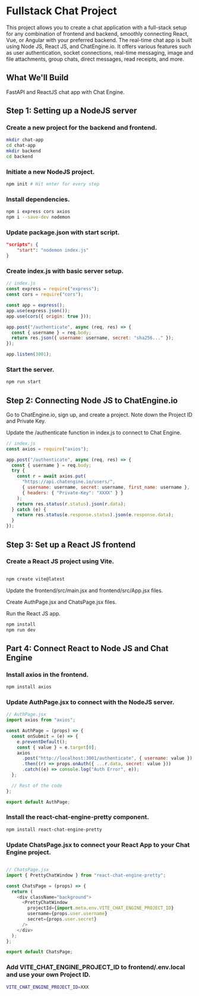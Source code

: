 #  Fullstack Chat Project
This project allows you to create a chat application with a full-stack setup for any combination of frontend and backend, smoothly connecting React, Vue, or Angular with your preferred backend. The real-time chat app is built using Node JS, React JS, and ChatEngine.io. It offers various features such as user authentication, socket connections, real-time messaging, image and file attachments, group chats, direct messages, read receipts, and more.

## What We'll Build
FastAPI and ReactJS chat app with Chat Engine.

## Step 1: Setting up a NodeJS server
### Create a new project for the backend and frontend.
```bash
mkdir chat-app
cd chat-app
mkdir backend
cd backend
```

### Initiate a new NodeJS project.

```bash
npm init # Hit enter for every step
```

### Install dependencies.
```bash
npm i express cors axios
npm i --save-dev nodemon
```

### Update package.json with start script.
```json
"scripts": {
    "start": "nodemon index.js"
}
```

### Create index.js with basic server setup.

```javascript
// index.js
const express = require("express");
const cors = require("cors");

const app = express();
app.use(express.json());
app.use(cors({ origin: true }));

app.post("/authenticate", async (req, res) => {
  const { username } = req.body;
  return res.json({ username: username, secret: "sha256..." });
});

app.listen(3001);
```

### Start the server.
```bash
npm run start
```

## Step 2: Connecting Node JS to ChatEngine.io
Go to ChatEngine.io, sign up, and create a project. Note down the Project ID and Private Key.

Update the /authenticate function in index.js to connect to Chat Engine.

```javascript
// index.js
const axios = require("axios");

app.post("/authenticate", async (req, res) => {
  const { username } = req.body;
  try {
    const r = await axios.put(
      "https://api.chatengine.io/users/",
      { username: username, secret: username, first_name: username },
      { headers: { "Private-Key": "XXXX" } }
    );
    return res.status(r.status).json(r.data);
  } catch (e) {
    return res.status(e.response.status).json(e.response.data);
  }
});
```

## Step 3: Set up a React JS frontend
### Create a React JS project using Vite.
```bash

npm create vite@latest
```

Update the frontend/src/main.jsx and frontend/src/App.jsx files.

Create AuthPage.jsx and ChatsPage.jsx files.

Run the React JS app.

 ```bash
npm install
npm run dev
```

## Part 4: Connect React to Node JS and Chat Engine
### Install axios in the frontend.
```bash
npm install axios
```

### Update AuthPage.jsx to connect with the NodeJS server.
```javascript
// AuthPage.jsx
import axios from "axios";

const AuthPage = (props) => {
  const onSubmit = (e) => {
    e.preventDefault();
    const { value } = e.target[0];
    axios
      .post("http://localhost:3001/authenticate", { username: value })
      .then((r) => props.onAuth({ ...r.data, secret: value }))
      .catch((e) => console.log("Auth Error", e));
  };

  // Rest of the code
};

export default AuthPage;
```

### Install the react-chat-engine-pretty component.
```bash
npm install react-chat-engine-pretty
```

### Update ChatsPage.jsx to connect your React App to your Chat Engine project.
```javascript

// ChatsPage.jsx
import { PrettyChatWindow } from "react-chat-engine-pretty";

const ChatsPage = (props) => {
  return (
    <div className="background">
      <PrettyChatWindow
        projectId={import.meta.env.VITE_CHAT_ENGINE_PROJECT_ID}
        username={props.user.username}
        secret={props.user.secret}
      />
    </div>
  );
};

export default ChatsPage;
```
### Add VITE_CHAT_ENGINE_PROJECT_ID to frontend/.env.local and use your own Project ID.
```bash
VITE_CHAT_ENGINE_PROJECT_ID=XXX
```
